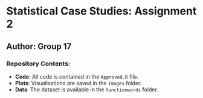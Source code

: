 # **Statistical Case Studies: Assignment 2**

## **Author**: Group 17

### **Repository Contents**:
- **Code**: All code is contained in the `Approved.R` file.
- **Plots**: Visualisations are saved in the `Images` folder.
- **Data**: The dataset is available in the `functionwords` folder.
